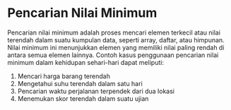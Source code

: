 # Pencarian Nilai Minimum
Pencarian nilai minimum adalah proses mencari elemen terkecil atau nilai terendah dalam suatu kumpulan data, seperti array, daftar, atau himpunan. Nilai minimum ini menunjukkan elemen yang memiliki nilai paling rendah di antara semua elemen lainnya.
Contoh kasus penggunaan pencarian nilai minimum dalam kehidupan sehari-hari dapat meliputi:
1. Mencari harga barang terendah
2. Mengetahui suhu terendah dalam satu hari
3. Pencarian waktu perjalanan terpendek dari dua lokasi
4. Menemukan skor terendah dalam suatu ujian
